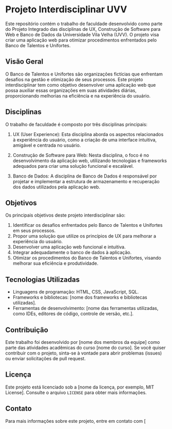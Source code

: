 
# Projeto Interdisciplinar UVV

Este repositório contém o trabalho de faculdade desenvolvido como parte do Projeto Integrado das disciplinas de UX, Construção de Software para Web e Banco de Dados da Universidade Vila Velha (UVV). O projeto visa criar uma aplicação web para otimizar procedimentos enfrentados pelo Banco de Talentos e Unifortes.

## Visão Geral

O Banco de Talentos e Unifortes são organizações fictícias que enfrentam desafios na gestão e otimização de seus processos. Este projeto interdisciplinar tem como objetivo desenvolver uma aplicação web que possa auxiliar essas organizações em suas atividades diárias, proporcionando melhorias na eficiência e na experiência do usuário.

## Disciplinas

O trabalho de faculdade é composto por três disciplinas principais:

1. UX (User Experience): Esta disciplina aborda os aspectos relacionados à experiência do usuário, como a criação de uma interface intuitiva, amigável e centrada no usuário.

2. Construção de Software para Web: Nesta disciplina, o foco é no desenvolvimento da aplicação web, utilizando tecnologias e frameworks adequados para criar uma solução funcional e escalável.

3. Banco de Dados: A disciplina de Banco de Dados é responsável por projetar e implementar a estrutura de armazenamento e recuperação dos dados utilizados pela aplicação web.

## Objetivos

Os principais objetivos deste projeto interdisciplinar são:

1. Identificar os desafios enfrentados pelo Banco de Talentos e Unifortes em seus processos.
2. Propor uma solução que utilize os princípios de UX para melhorar a experiência do usuário.
3. Desenvolver uma aplicação web funcional e intuitiva.
4. Integrar adequadamente o banco de dados à aplicação.
5. Otimizar os procedimentos do Banco de Talentos e Unifortes, visando melhorar sua eficiência e produtividade.

## Tecnologias Utilizadas

- Linguagens de programação: HTML, CSS, JavaScript, SQL.
- Frameworks e bibliotecas: [nome dos frameworks e bibliotecas utilizadas].
- Ferramentas de desenvolvimento: [nome das ferramentas utilizadas, como IDEs, editores de código, controle de versão, etc.].

## Contribuição

Este trabalho foi desenvolvido por [nome dos membros da equipe] como parte das atividades acadêmicas do curso [nome do curso]. Se você quiser contribuir com o projeto, sinta-se à vontade para abrir problemas (issues) ou enviar solicitações de pull request.

## Licença

Este projeto está licenciado sob a [nome da licença, por exemplo, MIT License]. Consulte o arquivo `LICENSE` para obter mais informações.

## Contato

Para mais informações sobre este projeto, entre em contato com [